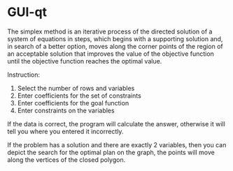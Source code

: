 # GUI-qt

The simplex method is an iterative process of the directed solution of a system of equations in steps,
which begins with a supporting solution and, in search of a better option,
moves along the corner points of the region of an acceptable solution that improves
the value of the objective function until the objective function reaches the optimal value.


Instruction:
1. Select the number of rows and variables
2. Enter coefficients for the set of constraints
3. Enter coefficients for the goal function
4. Enter constraints on the variables


If the data is correct, the program will calculate the answer,
otherwise it will tell you where you entered it incorrectly.


If the problem has a solution and there are exactly 2 variables,
then you can depict the search for the optimal plan on the graph,
the points will move along the vertices of the closed polygon.